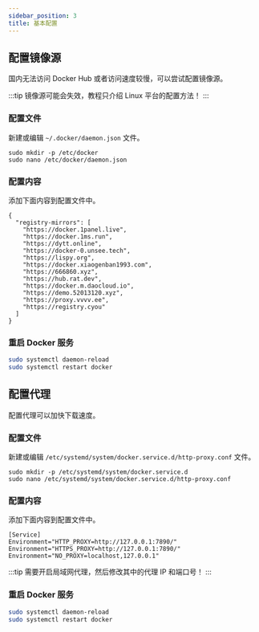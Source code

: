 ```yaml
---
sidebar_position: 3
title: 基本配置
---
```


## 配置镜像源

国内无法访问 Docker Hub 或者访问速度较慢，可以尝试配置镜像源。

:::tip
镜像源可能会失效，教程只介绍 Linux 平台的配置方法！
:::

### 配置文件

新建或编辑 `~/.docker/daemon.json` 文件。

```
sudo mkdir -p /etc/docker
sudo nano /etc/docker/daemon.json
```

### 配置内容

添加下面内容到配置文件中。

```
{
  "registry-mirrors": [
    "https://docker.1panel.live",
    "https://docker.1ms.run",
    "https://dytt.online",
    "https://docker-0.unsee.tech",
    "https://lispy.org",
    "https://docker.xiaogenban1993.com",
    "https://666860.xyz",
    "https://hub.rat.dev",
    "https://docker.m.daocloud.io",
    "https://demo.52013120.xyz",
    "https://proxy.vvvv.ee",
    "https://registry.cyou"
  ]
}
```

### 重启 Docker 服务

```bash
sudo systemctl daemon-reload
sudo systemctl restart docker
```

## 配置代理

配置代理可以加快下载速度。

### 配置文件

新建或编辑 `/etc/systemd/system/docker.service.d/http-proxy.conf` 文件。

```
sudo mkdir -p /etc/systemd/system/docker.service.d
sudo nano /etc/systemd/system/docker.service.d/http-proxy.conf
```

### 配置内容

添加下面内容到配置文件中。

```
[Service]
Environment="HTTP_PROXY=http://127.0.0.1:7890/"
Environment="HTTPS_PROXY=http://127.0.0.1:7890/"
Environment="NO_PROXY=localhost,127.0.0.1"
```

:::tip
需要开启局域网代理，然后修改其中的代理 IP 和端口号！
:::

### 重启 Docker 服务

```bash
sudo systemctl daemon-reload
sudo systemctl restart docker
```
